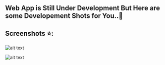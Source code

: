 ## Web App is Still Under Development But Here are some Developement Shots for You..💙

## Screenshots ⭐:

![alt text](https://github.com/ShubhamChaudharyy/TaskForce/blob/master/img/Screenshot%20(204).png)

![alt text](https://github.com/ShubhamChaudharyy/TaskForce/blob/master/img/Screenshot%20(203).png)
